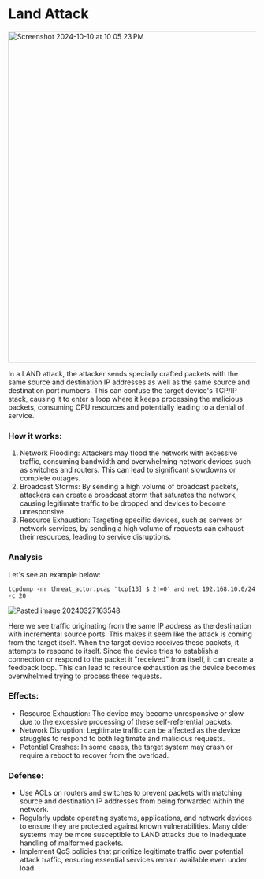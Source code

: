 # Land Attack

<img width="673" alt="Screenshot 2024-10-10 at 10 05 23 PM" src="https://github.com/user-attachments/assets/3fb7583c-1b23-4e4a-b288-09a456e0e5e9">

In a LAND attack, the attacker sends specially crafted packets with the same source and destination IP addresses as well as the same source and destination port numbers. This can confuse the target device's TCP/IP stack, causing it to enter a loop where it keeps processing the malicious packets, consuming CPU resources and potentially leading to a denial of service.

### How it works:

1. Network Flooding: Attackers may flood the network with excessive traffic, consuming bandwidth and overwhelming network devices such as switches and routers. This can lead to significant slowdowns or complete outages.
2. Broadcast Storms: By sending a high volume of broadcast packets, attackers can create a broadcast storm that saturates the network, causing legitimate traffic to be dropped and devices to become unresponsive.
3. Resource Exhaustion: Targeting specific devices, such as servers or network services, by sending a high volume of requests can exhaust their resources, leading to service disruptions.

### Analysis

Let's see an example below:
```
tcpdump -nr threat_actor.pcap 'tcp[13] $ 2!=0' and net 192.168.10.0/24 -c 20
```

![Pasted image 20240327163548](https://github.com/lm3nitro/Projects/assets/55665256/7bbb6ac9-69b5-4084-b351-0b4c04b54a0d)

Here we see traffic originating from the same IP address as the destination with incremental source ports. This makes it seem like the attack is coming from the target itself. When the target device receives these packets, it attempts to respond to itself. Since the device tries to establish a connection or respond to the packet it "received" from itself, it can create a feedback loop. This can lead to resource exhaustion as the device becomes overwhelmed trying to process these requests.

### Effects:

+ Resource Exhaustion: The device may become unresponsive or slow due to the excessive processing of these self-referential packets.
+ Network Disruption: Legitimate traffic can be affected as the device struggles to respond to both legitimate and malicious requests.
+ Potential Crashes: In some cases, the target system may crash or require a reboot to recover from the overload.

### Defense:

+ Use ACLs on routers and switches to prevent packets with matching source and destination IP addresses from being forwarded within the network.
+ Regularly update operating systems, applications, and network devices to ensure they are protected against known vulnerabilities. Many older systems may be more susceptible to LAND attacks due to inadequate handling of malformed packets.
+ Implement QoS policies that prioritize legitimate traffic over potential attack traffic, ensuring essential services remain available even under load.
